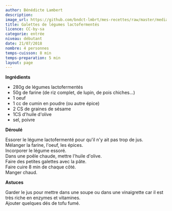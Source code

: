 ```yaml
---
author: Bénédicte Lambert
description: 
image_url: https://github.com/bndct-lmbrt/mes-recettes/raw/master/medias/galettes.jpg
title: Galettes de légumes lactofermentés
licence: CC-by-sa
categorie: entrée
niveau: débutant
date: 21/07/2018
nombre: 4 personnes
temps-cuisson: 8 min
temps-preparation: 5 min
layout: page
---
```



**Ingrédients**  
 

* 280g de légumes lactofermentés
* 50g de farine (de riz complet, de lupin, de pois chiches...)
* 1 oeuf
* 1 cc de cumin en poudre (ou autre épice)
* 2 CS de graines de sésame
* 1CS d'huile d'olive
* sel, poivre


**Déroulé**

Essorer le légume lactofermenté pour qu'il n'y ait pas trop de jus.  
Mélanger la farine, l'oeuf, les épices.  
Incorporer le légume essoré.  
Dans une poêle chaude, mettre l'huile d'olive.   
Faire des petites galettes avec la pâte.  
Faire cuire 8 min de chaque côté.  
Manger chaud.  


**Astuces** 

Garder le jus pour mettre dans une soupe ou dans une vinaigrette car il est très riche en enzymes et vitamines.  
Ajouter quelques dés de tofu fumé.  

